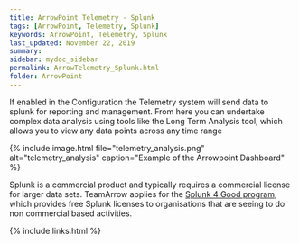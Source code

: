 ```yaml
---
title: ArrowPoint Telemetry - Splunk
tags: [ArrowPoint, Telemetry, Splunk]
keywords: ArrowPoint, Telemetry, Splunk
last_updated: November 22, 2019
summary:
sidebar: mydoc_sidebar
permalink: ArrowTelemetry_Splunk.html
folder: ArrowPoint
---
```


If enabled in the Configuration the Telemetry system will send data to splunk for reporting and management. From here you can undertake complex data analysis using tools like the Long Term Analysis tool, which allows you to view any data points across any time range

{% include image.html file="telemetry_analysis.png" alt="telemetry_analysis" caption="Example of the Arrowpoint Dashboard" %}

Splunk is a commercial product and typically requires a commercial license for larger data sets. TeamArrow applies for the [Splunk 4 Good program](https://www.splunk.com/en_us/about-us/splunk4good.html), which provides free Splunk licenses to organisations that are seeing to do non commercial based activities.

{% include links.html %}